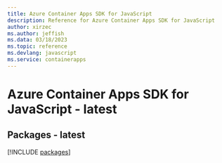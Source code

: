 ```yaml
---
title: Azure Container Apps SDK for JavaScript
description: Reference for Azure Container Apps SDK for JavaScript
author: xirzec
ms.author: jeffish
ms.data: 03/18/2023
ms.topic: reference
ms.devlang: javascript
ms.service: containerapps
---
```

# Azure Container Apps SDK for JavaScript - latest
## Packages - latest
[!INCLUDE [packages](container-apps-index.md)]